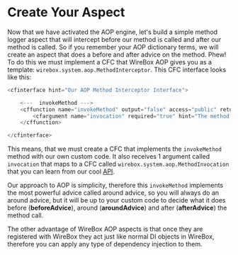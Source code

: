 # Create Your Aspect

Now that we have activated the AOP engine, let's build a simple method logger aspect that will intercept before our method is called and after our method is called. So if you remember your AOP dictionary terms, we will create an aspect that does a before and after advice on the method. Phew! To do this we must implement a CFC that WireBox AOP gives you as a template: `wirebox.system.aop.MethodInterceptor`. This CFC interface looks like this:

```javascript
<cfinterface hint="Our AOP Method Interceptor Interface">

	<---  invokeMethod --->
    <cffunction name="invokeMethod" output="false" access="public" returntype="any" hint="Invoke an AOP method invocation">
    	<cfargument name="invocation" required="true" hint="The method invocation object: wirebox.system.ioc.aop.MethodInvocation">
    </cffunction>

</cfinterface>
```

This means, that we must create a CFC that implements the `invokeMethod` method with our own custom code. It also receives 1 argument called `invocation` that maps to a CFC called `wirebox.system.aop.MethodInvocation` that you can learn from our cool [API](http://www.coldbox.org/api). 

Our approach to AOP is simplicity, therefore this `invokeMethod` implements the most powerful advice called around advice, so you will always do an around advice, but it will be up to your custom code to decide what it does before (**beforeAdvice**), around (**aroundAdvice**) and after (**afterAdvice**) the method call. 

The other advantage of WireBox AOP aspects is that once they are registered with WireBox they act just like normal DI objects in WireBox, therefore you can apply any type of dependency injection to them.
